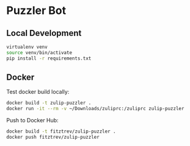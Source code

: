 # Puzzler Bot

## Local Development

```bash
virtualenv venv
source venv/bin/activate
pip install -r requirements.txt
```

## Docker

Test docker build locally:

```bash
docker build -t zulip-puzzler .
docker run -it --rm -v ~/Downloads/zuliprc:/zuliprc zulip-puzzler
```

Push to Docker Hub:

```bash
docker build -t fitztrev/zulip-puzzler .
docker push fitztrev/zulip-puzzler
```
